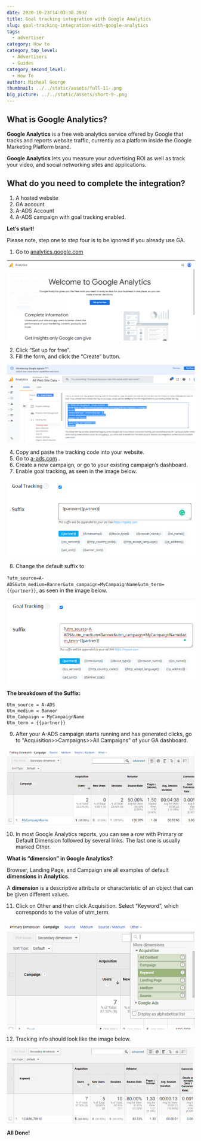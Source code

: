 ```yaml
---
date: 2020-10-23T14:03:30.203Z
title: Goal tracking integration with Google Analytics
slug: goal-tracking-integration-with-google-analytics
tags:
  - advertiser
category: How to
category_top_level:
  - Advertisers
  - Guides
category_second_level:
  - How To
author: Micheal George
thumbnail: ../../static/assets/full-11-.png
big_picture: ../../static/assets/short-9-.png
---
```


## What is Google Analytics?

**Google Analytics** is a free web analytics service offered by Google that tracks and reports website traffic, currently as a platform inside the Google Marketing Platform brand.

**Google Analytics** lets you measure your advertising ROI as well as track your video, and social networking sites and applications.

## What do you need to complete the integration?

1. A hosted website
2. GA account
3. A-ADS Account
4. A-ADS campaign with goal tracking enabled.

**Let’s start!**

Please note, step one to step four is to be ignored if you already use GA.

1. Go to [analytics.google.com](https://analytics.google.com) 

![](../../static/assets/google-analytics-intro.png "Google Analytics Intro")

2. Click “Set up for free”.
3. Fill the form, and click the “Create” button.

![](../../static/assets/google-analytics-create-propery.png)

4. Copy and paste the tracking code into your website.
5. Go to [a-ads.com](https://a-ads.com) .
6. Create a new campaign, or go to your existing campaign’s dashboard.
7. Enable goal tracking, as seen in the image below.

![](../../static/assets/goal-tracking-partner.png "Goal tracking partner")

8. Change the default suffix to

`?utm_source=A-ADS&utm_medium=Banner&utm_campaign=MyCampaignName&utm_term={{partner}}`,  as seen in the image below.

![](../../static/assets/goal-tracking.png "Goal tracking")

**The breakdown of the Suffix:**

```
Utm_source = A-ADS
Utm_medium = Banner
Utm_Campaign = MyCampaignName
Utm_term = {{partner}}
```

9. After your A-ADS campaign starts running and has generated clicks, go to "Acquisition>>Campaigns>>All Campaigns" of your  GA dashboard.

![](../../static/assets/campaign-mycompaign.png)

10. In most Google Analytics reports, you can see a row with Primary or  Default Dimension followed by several links. The last one is usually marked Other.

**What is “dimension” in Google Analytics?**

Browser, Landing Page, and Campaign are all examples of default **dimensions** in **Analytics**.

A **dimension** is a descriptive attribute or characteristic of an object that can be given different values.

11. Click on Other and then click Acquisition. Select “Keyword”, which corresponds to the value of utm_term.

![](../../static/assets/campaign-acquisition-keyword.png)

12. Tracking info should look like the image below.

![](../../static/assets/campaign-summary.png)

**All Done!**

